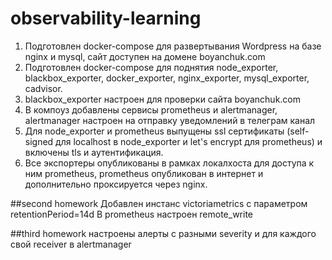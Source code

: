 # observability-learning
1) Подготовлен docker-compose для развертывания Wordpress на базе nginx и mysql, сайт доступен на домене boyanchuk.com
2) Подготовлен docker-compose для поднятия node_exporter, blackbox_exporter, docker_exporter, nginx_exporter, mysql_exporter, cadvisor.
3) blackbox_exporter настроен для проверки сайта boyanchuk.com
4) В компоуз добавлены сервисы prometheus и alertmanager, alertmanager настроен на отправку уведомлений в телеграм канал
5) Для node_exporter и prometheus выпущены ssl сертификаты (self-signed для localhost в node_exporter и let's encrypt для prometheus) и включены tls и аутентификация.
6) Все экспортеры опубликованы в рамках локалхоста для доступа к ним prometheus, prometheus опубликован в интернет и дополнительно проксируется через nginx.

##second homework
Добавлен инстанс victoriametrics с параметром retentionPeriod=14d
В prometheus настроен remote_write

##third homework
настроены алерты с разными severity и для каждого свой receiver в alertmanager
